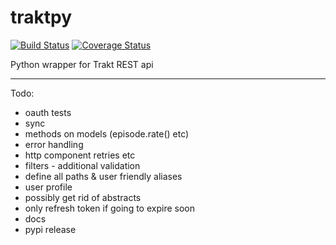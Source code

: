 # traktpy
[![Build Status](https://travis-ci.org/jmolinski/traktpy.svg?branch=master)](https://travis-ci.org/jmolinski/traktpy)
[![Coverage Status](https://coveralls.io/repos/github/jmolinski/traktpy/badge.svg?branch=master)](https://coveralls.io/github/jmolinski/traktpy?branch=master)

Python wrapper for Trakt REST api

---
Todo:
- oauth tests
- sync
- methods on models (episode.rate() etc)
- error handling
- http component retries etc
- filters - additional validation
- define all paths & user friendly aliases
- user profile
- possibly get rid of abstracts
- only refresh token if going to expire soon
- docs
- pypi release